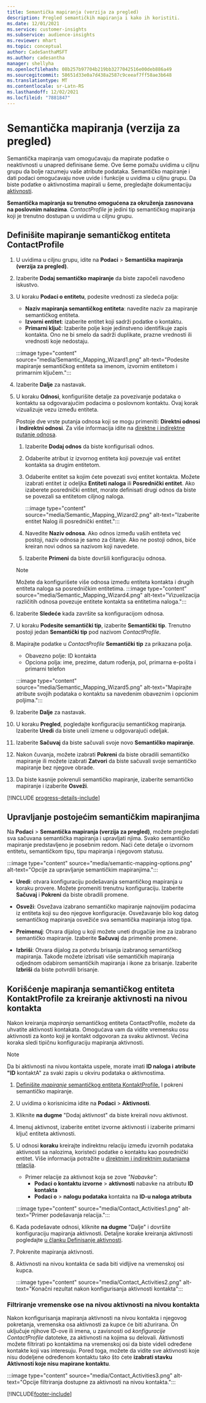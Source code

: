```yaml
---
title: Semantička mapiranja (verzija za pregled)
description: Pregled semantičkih mapiranja i kako ih koristiti.
ms.date: 12/01/2021
ms.service: customer-insights
ms.subservice: audience-insights
ms.reviewer: mhart
ms.topic: conceptual
author: CadeSanthaMSFT
ms.author: cadesantha
manager: shellyha
ms.openlocfilehash: 08b257b97704b219bb3277042516e00deb886a49
ms.sourcegitcommit: 58651d33e0a7d438a2587c9ceeaf7ff58ae3b648
ms.translationtype: MT
ms.contentlocale: sr-Latn-RS
ms.lasthandoff: 12/02/2021
ms.locfileid: "7881847"
---
```

# <a name="semantic-mappings-preview"></a>Semantička mapiranja (verzija za pregled)

Semantička mapiranja vam omogućavaju da mapirate podatke o neaktivnosti u unapred definisane šeme. Ove šeme pomažu uvidima u ciljnu grupu da bolje razumeju vaše atribute podataka. Semantičko mapiranje i dati podaci omogućavaju nove uvide i funkcije u uvidima u ciljnu grupu. Da biste podatke o aktivnostima mapirali u šeme, pregledajte dokumentaciju [aktivnosti](activities.md).

**Semantička mapiranja su trenutno omogućena za okruženja zasnovana na poslovnim nalozima**. *ContactProfile* je jedini tip semantičkog mapiranja koji je trenutno dostupan u uvidima u ciljnu grupu.

## <a name="define-a-contactprofile-semantic-entity-mapping"></a>Definišite mapiranje semantičkog entiteta ContactProfile

1. U uvidima u ciljnu grupu, idite na **Podaci** > **Semantička mapiranja (verzija za pregled)**.

1. Izaberite **Dodaj semantičko mapiranje** da biste započeli navođeno iskustvo.

1. U koraku **Podaci o entitetu**, podesite vrednosti za sledeća polja:

   - **Naziv mapiranja semantičkog entiteta**: navedite naziv za mapiranje semantičkog entiteta.
   - **Izvorni entitet**: izaberite entitet koji sadrži podatke o kontaktu.
   - **Primarni ključ**: Izaberite polje koje jedinstveno identifikuje zapis kontakta. Ono ne bi smelo da sadrži duplikate, prazne vrednosti ili vrednosti koje nedostaju.

   :::image type="content" source="media/Semantic_Mapping_Wizard1.png" alt-text="Podesite mapiranje semantičkog entiteta sa imenom, izvornim entitetom i primarnim ključem.":::

1. Izaberite **Dalje** za nastavak.

1. U koraku **Odnosi**, konfigurišite detalje za povezivanje podataka o kontaktu sa odgovarajućim podacima o poslovnom kontaktu. Ovaj korak vizualizuje vezu između entiteta.  

   Postoje dve vrste putanja odnosa koji se mogu primeniti: **Direktni odnosi** i **Indirektni odnosi**. Za više informacija idite na [direktne i indirektne putanje odnosa](relationships.md#relationship-paths).

   1. Izaberite **Dodaj odnos** da biste konfigurisali odnos.
   1. Odaberite atribut iz izvornog entiteta koji povezuje vaš entitet kontakta sa drugim entitetom.
   1. Odaberite entitet sa kojim ćete povezati svoj entitet kontakta. Možete izabrati entitet iz odeljka **Entiteti naloga** ili **Posrednički entitet**. Ako izaberete posrednički entitet, morate definisati drugi odnos da biste se povezali sa entitetom ciljnog naloga.

      :::image type="content" source="media/Semantic_Mapping_Wizard2.png" alt-text="Izaberite entitet Nalog ili posrednički entitet.":::

   1. Navedite **Naziv odnosa**. Ako odnos između vaših entiteta već postoji, naziv odnosa je samo za čitanje. Ako ne postoji odnos, biće kreiran novi odnos sa nazivom koji navedete.
   1. Izaberite **Primeni** da biste dovršili konfiguraciju odnosa.

   > [!NOTE]
   > Možete da konfigurišete više odnosa između entiteta kontakta i drugih entiteta naloga sa posredničkim entitetima.
   >  :::image type="content" source="media/Semantic_Mapping_Wizard4.png" alt-text="Vizuelizacija različitih odnosa povezuje entitete kontakta sa entitetima naloga.":::

1. Izaberite **Sledeće** kada završite sa konfiguracijom odnosa.

1. U koraku **Podesite semantički tip**, izaberite **Semantički tip**. Trenutno postoji jedan **Semantički tip** pod nazivom *ContactProfile*.

1. Mapirajte podatke u *ContactProfile* **Semantički tip** za prikazana polja.
   - Obavezno polje: ID kontakta
   - Opciona polja: ime, prezime, datum rođenja, pol, primarna e-pošta i primarni telefon

   :::image type="content" source="media/Semantic_Mapping_Wizard5.png" alt-text="Mapirajte atribute svojih podataka o kontaktu sa navedenim obaveznim i opcionim poljima.":::

1. Izaberite **Dalje** za nastavak.

1. U koraku **Pregled**, pogledajte konfiguraciju semantičkog mapiranja. Izaberite **Uredi** da biste uneli izmene u odgovarajući odeljak.

1. Izaberite **Sačuvaj** da biste sačuvali svoje novo **Semantičko mapiranje**.

1. Nakon čuvanja, možete izabrati **Pokreni** da biste obradili semantičko mapiranje ili možete izabrati **Zatvori** da biste sačuvali svoje semantičko mapiranje bez njegove obrade.

1. Da biste kasnije pokrenuli semantičko mapiranje, izaberite semantičko mapiranje i izaberite **Osveži**.

[!INCLUDE [progress-details-include](../includes/progress-details-pane.md)]

## <a name="manage-existing-semantic-mappings"></a>Upravljanje postojećim semantičkim mapiranjima

Na **Podaci** > **Semantička mapiranja (verzija za pregled)**, možete pregledati sva sačuvana semantička mapiranja i upravljati njima. Svako semantičko mapiranje predstavljeno je posebnim redom. Naći ćete detalje o izvornom entitetu, semantičkom tipu, tipu mapiranja i njegovom statusu.

:::image type="content" source="media/semantic-mapping-options.png" alt-text="Opcije za upravljanje semantičkim mapiranjima.":::

- **Uredi**: otvara konfiguraciju podešavanja semantičkog mapiranja u koraku provere. Možete promeniti trenutnu konfiguraciju. Izaberite **Sačuvaj** i **Pokreni** da biste obradili promene.

- **Osveži**: Osvežava izabrano semantičko mapiranje najnovijim podacima iz entiteta koji su deo njegove konfiguracije. Osvežavanje bilo kog datog semantičkog mapiranja osvežiće sva semantička mapiranja istog tipa.

- **Preimenuj**: Otvara dijalog u koji možete uneti drugačije ime za izabrano semantičko mapiranje. Izaberite **Sačuvaj** da primenite promene.

- **Izbriši**: Otvara dijalog za potvrdu brisanja izabranog semantičkog mapiranja. Takođe možete izbrisati više semantičkih mapiranja odjednom odabirom semantičkih mapiranja i ikone za brisanje. Izaberite **Izbriši** da biste potvrdili brisanje.

## <a name="use-a-contactprofile-semantic-entity-mapping-to-create-contact-level-activities"></a>Korišćenje mapiranja semantičkog entiteta KontaktProfile za kreiranje aktivnosti na nivou kontakta

Nakon kreiranja *mapiranja* semantičkog entiteta ContactProfile, možete da uhvatite aktivnosti kontakata. Omogućava vam da vidite vremensku osu aktivnosti za konto koji je kontakt odgovoran za svaku aktivnost. Većina koraka sledi tipičnu konfiguraciju mapiranja aktivnosti.

   > [!NOTE]
   > Da bi aktivnosti na nivou kontakta uspele, morate imati **ID naloga i** **atribute "ID** kontaktA" za svaki zapis u okviru podataka o aktivnostima.

1. [Definišite *mapiranje* semantičkog entiteta KontaktProfile.](#define-a-contactprofile-semantic-entity-mapping) I pokreni semantičko mapiranje.

1. U uvidima o korisnicima idite na **Podaci** > **Aktivnosti**.

1. Kliknite **na dugme** "Dodaj aktivnost" da biste kreirali novu aktivnost.

1. Imenuj aktivnost, izaberite entitet izvorne aktivnosti i izaberite primarni ključ entiteta aktivnosti.

1. U odnosi **koraku** kreirajte indirektnu relaciju između izvornih podataka aktivnosti sa nalozima, koristeći podatke o kontaktu kao posrednički entitet. Više informacija potražite u [direktnim i indirektnim putanjama relacija](relationships.md#relationship-paths).
   - Primer relacije za aktivnost koja se zove *"Nabavke":*
      - **Podaci o kontaktu izvorne** > **aktivnosti** nabavke na atributu **ID kontakta**
      - **Podaci o** > **nalogu podataka** kontakta na **ID-u naloga atributa**

   :::image type="content" source="media/Contact_Activities1.png" alt-text="Primer podešavanja relacija.":::

1. Kada podešavate odnosi, kliknite **na dugme** "Dalje" i dovršite konfiguraciju mapiranja aktivnosti. Detaljne korake kreiranja aktivnosti pogledajte [u članku Definisanje aktivnosti](activities.md).

1. Pokrenite mapiranja aktivnosti.

1. Aktivnosti na nivou kontakta će sada biti vidljive na vremenskoj osi kupca.

   :::image type="content" source="media/Contact_Activities2.png" alt-text="Konačni rezultat nakon konfigurisanja aktivnosti kontakta":::

### <a name="contact-level-activity-timeline-filtering"></a>Filtriranje vremenske ose na nivou aktivnosti na nivou kontakta

Nakon konfigurisanja mapiranja aktivnosti na nivou kontakta i njegovog pokretanja, vremenska osa aktivnosti za kupce će biti ažurirana. On uključuje njihove ID-ove ili imena, u zavisnosti od *konfiguracije ContactProfile* datoteke, za aktivnosti na kojima su delovali. Aktivnosti možete filtrirati po kontaktima na vremenskoj osi da biste videli određene kontakte koji vas interesuju. Pored toga, možete da vidite sve aktivnosti koje nisu dodeljene određenom kontaktu tako što ćete **izabrati stavku Aktivnosti koje nisu mapirane kontaktu**.

   :::image type="content" source="media/Contact_Activities3.png" alt-text="Opcije filtriranja dostupne za aktivnosti na nivou kontakta.":::

[!INCLUDE[footer-include](../includes/footer-banner.md)]
